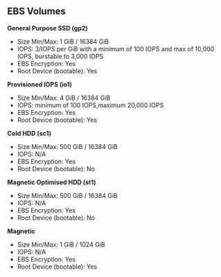 ## EBS Volumes

**General Purpose SSD (gp2)**
- Size Min/Max: 1 GiB / 16384 GiB
- IOPS: 3/IOPS per GiB with a minimum of 100 IOPS and max of 10,000 IOPS, burstable to 3,000 IOPS
- EBS Encryption: Yes
- Root Device (bootable): Yes

**Provisioned IOPS (io1)**
- Size Min/Max: 4 GiB / 16384 GiB
- IOPS: minimum of 100 IOPS,maximum 20,000 IOPS
- EBS Encryption: Yes
- Root Device (bootable): Yes

**Cold HDD (sc1)**
- Size Min/Max: 500 GiB / 16384 GiB
- IOPS: N/A
- EBS Encryption: Yes
- Root Device (bootable): No

**Magnetic Optimised HDD (st1)**
- Size Min/Max: 500 GiB / 16384 GiB
- IOPS: N/A
- EBS Encryption: Yes
- Root Device (bootable): No

**Magnetic**
- Size Min/Max: 1 GiB / 1024 GiB
- IOPS: N/A
- EBS Encryption: Yes
- Root Device (bootable): Yes
